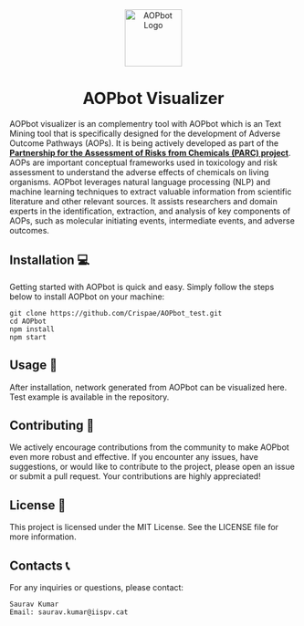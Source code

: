 
<div align="center">
  <img src="logo.png" alt="AOPbot Logo" width="100">
  <h1>AOPbot Visualizer</h1>
</div>

AOPbot visualizer is an complementry tool with AOPbot which is an Text Mining tool that is specifically designed for the development of Adverse Outcome Pathways (AOPs). It is being actively developed as part of the [**Partnership for the Assessment of Risks from Chemicals (PARC) project**](https://www.eu-parc.eu). AOPs are important conceptual frameworks used in toxicology and risk assessment to understand the adverse effects of chemicals on living organisms. AOPbot leverages natural language processing (NLP) and machine learning techniques to extract valuable information from scientific literature and other relevant sources. It assists researchers and domain experts in the identification, extraction, and analysis of key components of AOPs, such as molecular initiating events, intermediate events, and adverse outcomes.



## Installation 💻
Getting started with AOPbot is quick and easy. Simply follow the steps below to install AOPbot on your machine:
```shell
git clone https://github.com/Crispae/AOPbot_test.git
cd AOPbot
npm install
npm start
```

## Usage 🚀
After installation, network generated from AOPbot can be visualized here.
Test example is available in the repository.

## Contributing 🤝
We actively encourage contributions from the community to make AOPbot even more robust and effective. If you encounter any issues, have suggestions, or would like to contribute to the project, please open an issue or submit a pull request. Your contributions are highly appreciated!
  
## License 📜
This project is licensed under the MIT License. See the LICENSE file for more information.
## Contacts 📞
For any inquiries or questions, please contact:

    Saurav Kumar
    Email: saurav.kumar@iispv.cat
  
